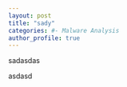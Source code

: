 ```yaml
---
layout: post
title: "sady"
categories: #- Malware Analysis
author_profile: true
---
```



sadasdas

asdasd
